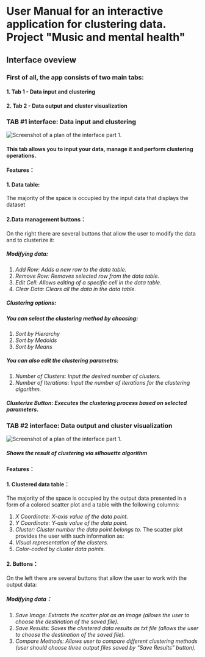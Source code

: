 # User Manual for an interactive application for clustering data. Project "Music and mental health"
## Interface oveview
### First of all, the app consists of two main tabs:
####    1. Tab 1 - Data input and clustering
####    2. Tab 2 - Data output and cluster visualization
### TAB #1 interface: Data input and clustering
![Screenshot of a plan of the interface part 1](https://github.com/Avgustineiw/Project_cpp/blob/FinnTheHuman/TAB1.jpg).
#### This tab allows you to input your data, manage it and perform clustering operations.
#### Features：
#### 1. Data table:
The majority of the space is occupied by the input data that displays the dataset
#### 2.Data management buttons：
On the right there are several buttons that allow the user to modify the data and to clusterize it:
##### Modifying data:
   1. _Add Row: Adds a new row to the data table._
   2. _Remove Row: Removes selected row from the data table._
   3. _Edit Cell: Allows editing of a specific cell in the data table._
   4. _Clear Data: Clears all the data in the data table._
##### Clustering options:
#####     You can select the clustering method by choosing:
   1. _Sort by Hierarchy_
   2. _Sort by Medoids_
   3. _Sort by Means_
#####     You can also edit the clustering parametrs:
   1. _Number of Clusters: Input the desired number of clusters._
   2. _Number of Iterations: Input the number of iterations for the clustering algorithm._

##### Clusterize Button: Executes the clustering process based on selected parameters.

### TAB #2 interface: Data output and cluster visualization
![Screenshot of a plan of the interface part 1](https://github.com/Avgustineiw/Project_cpp/blob/FinnTheHuman/TAB2.jpg).
##### _Shows the result of clustering via silhouette algorithm_
#### Features：
#### 1. Clustered data table：
The majority of the space is occupied by the output data presented in a form of a colored scatter plot and a table with the following columns:
   1. _X Coordinate: X-axis value of the data point._
   2. _Y Coordinate: Y-axis value of the data point._
   3. _Cluster: Cluster number the data point belongs to._
The scatter plot provides the user with such information as:
   1. _Visual representation of the clusters._
   2. _Color-coded by cluster data points._
#### 2. Buttons：
On the left there are several buttons that allow the user to work with the output data:
##### Modifying data：
   1. _Save Image: Extracts the scatter plot as an image (allows the user to choose the destination of the saved file)._
   2. _Save Results: Saves the clustered data results as txt file (allows the user to choose the destination of the saved file)._
   3. _Compare Methods: Allows user to compare different clustering methods (user should choose three output files saved by "Save Results" button)._







